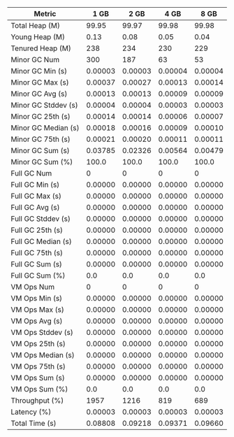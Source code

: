 | Metric | 1 GB | 2 GB | 4 GB | 8 GB |
|------|----|----|----|----|
| Total Heap (M) | 99.95 | 99.97 | 99.98 | 99.98 |
| Young Heap (M) | 0.13 | 0.08 | 0.05 | 0.04 |
| Tenured Heap (M) | 238 | 234 | 230 | 229 |
| Minor GC Num | 300 | 187 | 63 | 53 |
| Minor GC Min (s) | 0.00003 | 0.00003 | 0.00004 | 0.00004 |
| Minor GC Max (s) | 0.00037 | 0.00027 | 0.00013 | 0.00014 |
| Minor GC Avg (s) | 0.00013 | 0.00013 | 0.00009 | 0.00009 |
| Minor GC Stddev (s) | 0.00004 | 0.00004 | 0.00003 | 0.00003 |
| Minor GC 25th (s) | 0.00014 | 0.00014 | 0.00006 | 0.00007 |
| Minor GC Median (s) | 0.00018 | 0.00016 | 0.00009 | 0.00010 |
| Minor GC 75th (s) | 0.00021 | 0.00020 | 0.00011 | 0.00011 |
| Minor GC Sum (s) | 0.03785 | 0.02326 | 0.00564 | 0.00479 |
| Minor GC Sum (%) | 100.0 | 100.0 | 100.0 | 100.0 |
| Full GC Num | 0 | 0 | 0 | 0 |
| Full GC Min (s) | 0.00000 | 0.00000 | 0.00000 | 0.00000 |
| Full GC Max (s) | 0.00000 | 0.00000 | 0.00000 | 0.00000 |
| Full GC Avg (s) | 0.00000 | 0.00000 | 0.00000 | 0.00000 |
| Full GC Stddev (s) | 0.00000 | 0.00000 | 0.00000 | 0.00000 |
| Full GC 25th (s) | 0.00000 | 0.00000 | 0.00000 | 0.00000 |
| Full GC Median (s) | 0.00000 | 0.00000 | 0.00000 | 0.00000 |
| Full GC 75th (s) | 0.00000 | 0.00000 | 0.00000 | 0.00000 |
| Full GC Sum (s) | 0.00000 | 0.00000 | 0.00000 | 0.00000 |
| Full GC Sum (%) | 0.0 | 0.0 | 0.0 | 0.0 |
| VM Ops Num | 0 | 0 | 0 | 0 |
| VM Ops Min (s) | 0.00000 | 0.00000 | 0.00000 | 0.00000 |
| VM Ops Max (s) | 0.00000 | 0.00000 | 0.00000 | 0.00000 |
| VM Ops Avg (s) | 0.00000 | 0.00000 | 0.00000 | 0.00000 |
| VM Ops Stddev (s) | 0.00000 | 0.00000 | 0.00000 | 0.00000 |
| VM Ops 25th (s) | 0.00000 | 0.00000 | 0.00000 | 0.00000 |
| VM Ops Median (s) | 0.00000 | 0.00000 | 0.00000 | 0.00000 |
| VM Ops 75th (s) | 0.00000 | 0.00000 | 0.00000 | 0.00000 |
| VM Ops Sum (s) | 0.00000 | 0.00000 | 0.00000 | 0.00000 |
| VM Ops Sum (%) | 0.0 | 0.0 | 0.0 | 0.0 |
| Throughput (%) | 1957 | 1216 | 819 | 689 |
| Latency (%) | 0.00003 | 0.00003 | 0.00003 | 0.00003 |
| Total Time (s) | 0.08808 | 0.09218 | 0.09371 | 0.09660 |
